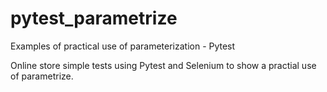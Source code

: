 # pytest_parametrize
 Examples of practical use of parameterization - Pytest

Online store simple tests using Pytest and Selenium to show a practial use of parametrize.
